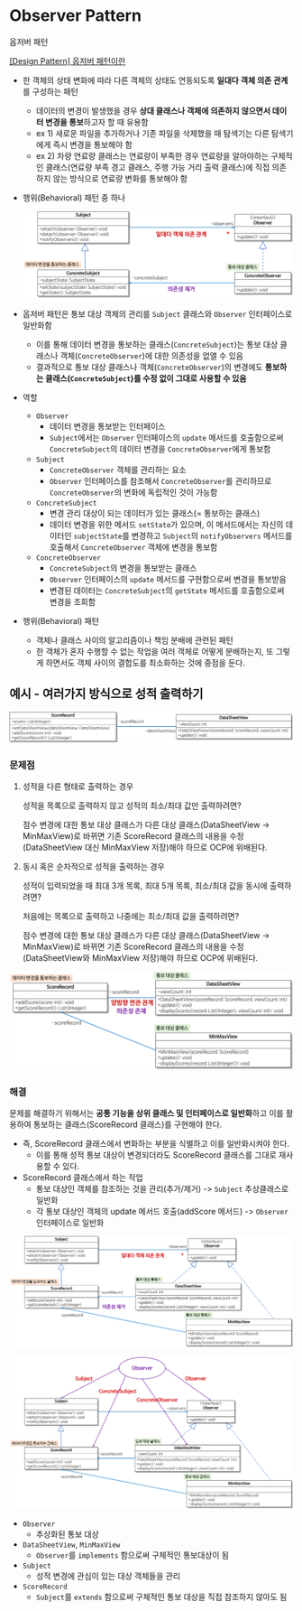 # Observer Pattern

옵저버 패턴

[[Design Pattern] 옵저버 패턴이란](https://gmlwjd9405.github.io/2018/07/08/observer-pattern.html)

- 한 객체의 상태 변화에 따라 다른 객체의 상태도 연동되도록 **일대다 객체 의존 관계**를 구성하는 패턴
    - 데이터의 변경이 발생했을 경우 **상대 클래스나 객체에 의존하지 않으면서 데이터 변경을 통보**하고자 할 때 유용함
    - ex 1) 새로운 파일을 추가하거나 기존 파일을 삭제했을 때 탐색기는 다른 탐색기에게 즉시 변경을 통보해야 함
    - ex 2) 차량 연료량 클래스는 연료량이 부족한 경우 연료량을 알아야하는 구체적인 클래스(연료량 부족 경고 클래스, 주행 가능 거리 출력 클래스)에 직접 의존하지 않는 방식으로 연료량 변화를 통보해야 함
- 행위(Behavioral) 패턴 중 하나

    ![img.png](images/observerPattern.png)
- 옵저버 패턴은 통보 대상 객체의 관리를 `Subject` 클래스와 `Observer` 인터페이스로 일반화함
    - 이를 통해 데이터 변경을 통보하는 클래스(`ConcreteSubject`)는 통보 대상 클래스나 객체(`ConcreteObserver`)에 대한 의존성을 없앨 수 있음
    - 결과적으로 통보 대상 클래스나 객체(`ConcreteObserver`)의 변경에도 **통보하는 클래스(`ConcreteSubject`)를 수정 없이 그대로 사용할 수 있음**
- 역할
    - `Observer`
        - 데이터 변경을 통보받는 인터페이스
        - `Subject`에서는 `Observer` 인터페이스의 `update` 메서드를 호출함으로써 `ConcreteSubject`의 데이터 변경을 `ConcreteObserver`에게 통보함
    - `Subject`
        - `ConcreteObserver` 객체를 관리하는 요소
        - `Observer` 인터페이스를 참조해서 `ConcreteObserver`를 관리하므로 `ConcreteObserver`의 변화에 독립적인 것이 가능함
    - `ConcreteSubject`
        - 변경 관리 대상이 되는 데이터가 있는 클래스(= 통보하는 클래스)
        - 데이터 변경을 위한 메서드 `setState`가 있으며, 이 메서드에서는 자신의 데이터인 `subjectState`를 변경하고 `Subject`의 `notifyObservers` 메서드를 호출해서 `ConcreteObserver` 객체에 변경을 통보함
    - `ConcreteObserver`
        - `ConcreteSubject`의 변경을 통보받는 클래스
        - `Observer` 인터페이스의 `update` 메서드를 구현함으로써 변경을 통보받음
        - 변경된 데이터는 `ConcreteSubject`의 `getState` 메서드를 호출함으로써 변경을 조회함

- 행위(Behavioral) 패턴
    - 객체나 클래스 사이의 알고리즘이나 책임 분배에 관련된 패턴
    - 한 객체가 혼자 수행할 수 없는 작업을 여러 객체로 어떻게 분배하는지, 또 그렇게 하면서도 객체 사이의 결합도를 최소화하는 것에 중점을 둔다.
    
## 예시 - 여러가지 방식으로 성적 출력하기

![img.png](images/observerPattern1.png)

### 문제점
1. 성적을 다른 형태로 출력하는 경우
    
    성적을 목록으로 출력하지 않고 성적의 최소/최대 값만 출력하려면?
   
    점수 변경에 대한 통보 대상 클래스가 다른 대상 클래스(DataSheetView -> MinMaxView)로 바뀌면 기존 ScoreRecord 클래스의 내용을 수정(DataSheetView 대신 MinMaxView 저장)해야 하므로 OCP에 위배된다.
2. 동시 혹은 순차적으로 성적을 출력하는 경우
    
    성적이 입력되었을 때 최대 3개 목록, 최대 5개 목록, 최소/최대 값을 동시에 출력하려면?
   
    처음에는 목록으로 출력하고 나중에는 최소/최대 값을 출력하려면?
   
    점수 변경에 대한 통보 대상 클래스가 다른 대상 클래스(DataSheetView -> MinMaxView)로 바뀌면 기존 ScoreRecord 클래스의 내용을 수정(DataSheetView와 MinMaxView 저장)해야 하므로 OCP에 위배된다.

![img.png](images/observerPattern2.png)

### 해결

문제를 해결하기 위해서는 **공통 기능을 상위 클래스 및 인터페이스로 일반화**하고 이를 활용하여 통보하는 클래스(ScoreRecord 클래스)를 구현해야 한다.

- 즉, ScoreRecord 클래스에서 변화하는 부분을 식별하고 이를 일반화시켜야 한다.
    - 이를 통해 성적 통보 대상이 변경되더라도 ScoreRecord 클래스를 그대로 재사용할 수 있다.
- ScoreRecord 클래스에서 하는 작업
    - 통보 대상인 객체를 참조하는 것을 관리(추가/제거) -> `Subject` 추상클래스로 일반화
    - 각 통보 대상인 객체의 update 메서드 호출(addScore 메서드) -> `Observer` 인터페이스로 일반화
    
![img.png](images/observerPattern3.png)

![img.png](images/observerPattern4.png)

- `Observer`
  - 추상화된 통보 대상
- `DataSheetView`, `MinMaxView`
  - `Observer`를 `implements` 함으로써 구체적인 통보대상이 됨
- `Subject`
  - 성적 변경에 관심이 있는 대상 객체들을 관리
- `ScoreRecord`
  - `Subject`를 `extends` 함으로써 구체적인 통보 대상을 직접 참조하지 않아도 됨